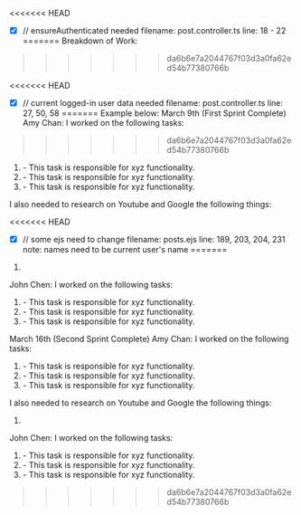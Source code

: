 <<<<<<< HEAD
* [x] // ensureAuthenticated needed
filename: post.controller.ts
line: 18 - 22
=======
Breakdown of Work:
>>>>>>> da6b6e7a2044767f03d3a0fa62ed54b77380766b


<<<<<<< HEAD
* [x] // current logged-in user data needed
filename: post.controller.ts
line: 27, 50, 58
=======
Example below:
March 9th (First Sprint Complete)
Amy Chan:
I worked on the following tasks:
>>>>>>> da6b6e7a2044767f03d3a0fa62ed54b77380766b

1. <Insert Some Task Here> - This task is responsible for xyz functionality.
2. <Insert Some Task Here> - This task is responsible for xyz functionality.
3. <Insert Some Task Here> - This task is responsible for xyz functionality.

I also needed to research on Youtube and Google the following things:

<<<<<<< HEAD
* [x] // some ejs need to change
filename: posts.ejs
line: 189, 203, 204, 231
note: names need to be current user's name
=======
1. <Insert Video or Link to thing you needed to research>

John Chen:
I worked on the following tasks:

1. <Insert Some Task Here> - This task is responsible for xyz functionality.
2. <Insert Some Task Here> - This task is responsible for xyz functionality.
3. <Insert Some Task Here> - This task is responsible for xyz functionality.

March 16th (Second Sprint Complete)
Amy Chan:
I worked on the following tasks:

1. <Insert Some Task Here> - This task is responsible for xyz functionality.
2. <Insert Some Task Here> - This task is responsible for xyz functionality.
3. <Insert Some Task Here> - This task is responsible for xyz functionality.

I also needed to research on Youtube and Google the following things:

1. <Insert Video or Link to thing you needed to research>

John Chen:
I worked on the following tasks:

1. <Insert Some Task Here> - This task is responsible for xyz functionality.
2. <Insert Some Task Here> - This task is responsible for xyz functionality.
3. <Insert Some Task Here> - This task is responsible for xyz functionality.
>>>>>>> da6b6e7a2044767f03d3a0fa62ed54b77380766b
